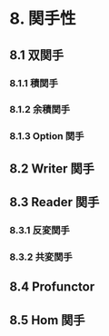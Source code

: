 # 8. 関手性

## 8.1 双関手

### 8.1.1 積関手

### 8.1.2 余積関手

### 8.1.3 Option 関手

## 8.2 Writer 関手

## 8.3 Reader 関手

### 8.3.1 反変関手

### 8.3.2 共変関手

## 8.4 Profunctor

## 8.5 Hom 関手

